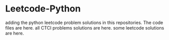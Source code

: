 # Leetcode-Python
adding the python leetcode problem solutions in this repositories. 
The code files are here.
all CTCI problems solutions are here.
some leetcode solutions are here.































































































































































































































































































































































































































































































































































































































































































